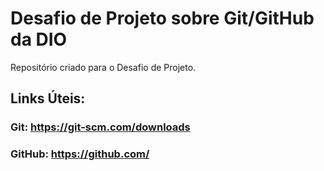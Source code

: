 # Desafio de Projeto sobre Git/GitHub da DIO
Repositório criado para o Desafio de Projeto.

## Links Úteis: 
### Git: https://git-scm.com/downloads
### GitHub: https://github.com/
